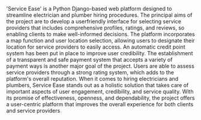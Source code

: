 
'Service Ease' is a Python Django-based web platform designed to streamline electrician
and plumber hiring procedures. The principal aims of the project are to develop a userfriendly interface for selecting service providers that includes comprehensive profiles,
ratings, and reviews, so enabling clients to make well-informed decisions. The platform
incorporates a map function and user location selection, allowing users to designate their
location for service providers to easily access. An automatic credit point system has been
put in place to improve user credibility. The establishment of a transparent and safe
payment system that accepts a variety of payment ways is another major goal of the
project. Users are able to assess service providers through a strong rating system, which
adds to the platform's overall reputation. When it comes to hiring electricians and
plumbers, Service Ease stands out as a holistic solution that takes care of important
aspects of user engagement, credibility, and service quality. With its promise of
effectiveness, openness, and dependability, the project offers a user-centric platform that
improves the overall experience for both clients and service providers
